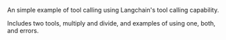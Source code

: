 An simple example of tool calling using Langchain's tool calling capability. 

Includes two tools, multiply and divide, and examples of using one, both, and errors.

